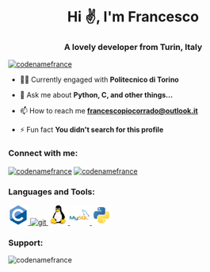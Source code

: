 <h1 align="center">Hi ✌️, I'm Francesco</h1>
<h3 align="center">A lovely developer from Turin, Italy</h3>

<p align="left"> <a href="https://github.com/ryo-ma/github-profile-trophy"><img src="https://github-profile-trophy.vercel.app/?username=codenamefrance" alt="codenamefrance" /></a> </p>

- 👨‍💻 Currently engaged with **Politecnico di Torino**

- 💬 Ask me about **Python, C, and other things...**

- 📫 How to reach me **francescopiocorrado@outlook.it**

- ⚡ Fun fact **You didn't search for this profile**

<h3 align="left">Connect with me:</h3>
<p align="left">
<a href="https://instagram.com/codenamefrance" target="blank"><img align="center" src="https://raw.githubusercontent.com/rahuldkjain/github-profile-readme-generator/master/src/images/icons/Social/instagram.svg" alt="codenamefrance" height="30" width="40" /></a>
<a href="https://www.leetcode.com/codenamefrance" target="blank"><img align="center" src="https://raw.githubusercontent.com/rahuldkjain/github-profile-readme-generator/master/src/images/icons/Social/leet-code.svg" alt="codenamefrance" height="30" width="40" /></a>
</p>

<h3 align="left">Languages and Tools:</h3>
<p align="left"> <a href="https://www.cprogramming.com/" target="_blank" rel="noreferrer"> <img src="https://raw.githubusercontent.com/devicons/devicon/master/icons/c/c-original.svg" alt="c" width="40" height="40"/> </a> <a href="https://git-scm.com/" target="_blank" rel="noreferrer"> <img src="https://www.vectorlogo.zone/logos/git-scm/git-scm-icon.svg" alt="git" width="40" height="40"/> </a> <a href="https://www.linux.org/" target="_blank" rel="noreferrer"> <img src="https://raw.githubusercontent.com/devicons/devicon/master/icons/linux/linux-original.svg" alt="linux" width="40" height="40"/> </a> <a href="https://www.mysql.com/" target="_blank" rel="noreferrer"> <img src="https://raw.githubusercontent.com/devicons/devicon/master/icons/mysql/mysql-original-wordmark.svg" alt="mysql" width="40" height="40"/> </a> <a href="https://www.python.org" target="_blank" rel="noreferrer"> <img src="https://raw.githubusercontent.com/devicons/devicon/master/icons/python/python-original.svg" alt="python" width="40" height="40"/> </a> </p>

<h3 align="left">Support:</h3>
<p><a href="https://www.buymeacoffee.com/codenamefrance"> <img align="left" src="https://cdn.buymeacoffee.com/buttons/v2/default-yellow.png" height="50" width="210" alt="codenamefrance" /></a></p><br><br>
